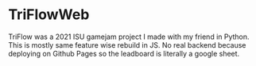 # TriFlowWeb
TriFlow was a 2021 ISU gamejam project I made with my friend in Python. This is mostly same feature wise rebuild in JS. No real backend because deploying on Github Pages so the leadboard is literally a google sheet.
